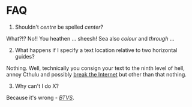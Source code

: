# FAQ

1. Shouldn't _centre_ be spelled _center_?

What?!? No!! You heathen ... sheesh! Sea also _colour_ and _through_ ... 


2. What happens if I specify a text location relative to two horizontal guides?

Nothing. Well, technically you consign your text to the ninth level of hell, annoy Cthulu and possibly
[break the Internet](https://www.youtube.com/watch?v=v2FMqtC1x9Y) but other than that nothing.


3. Why can't I do X?

Because it's wrong - [_BTVS_](https://youtu.be/QrluNqSjoHg?si=z_XZRsL5lh8OuUj7&t=29).

